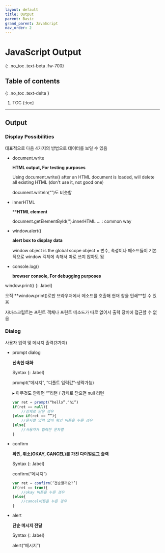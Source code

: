 ```yaml
---
layout: default
title: Output
parent: Basic
grand_parent: JavaScript
nav_order: 2
---
```


# JavaScript Output
{: .no_toc .text-beta .fw-700}

## Table of contents
{: .no_toc .text-delta }

1. TOC
{:toc}

---

## Output

### Display Possibilities

대표적으로 다음 4가지의 방법으로 데이터를 보일 수 있음

* document.write

    **HTML output, For testing purposes**

    Using document.write() after an HTML document is loaded, will delete all existing HTML (don't use it, not good one)
    
    document.writeIn(“”)도 비슷함
    
* innerHTML

    ****HTML element**

    document.getElementById('').innerHTML ... : common way

* window.alert()

    **alert box to display data**

    window object is the global scope object = 변수, 속성이나 메소드들이 기본적으로 window 객체에 속해서 따로 쓰지 않아도 됨

* console.log()

    **browser console, For debugging purposes**

window.print()
{: .label}
<div class="code-example" markdown="1">
오직 **window.print()로만 브라우저에서 메소드를 호출해 현재 창을 인쇄**할 수 있음

자바스크립트는 프린트 객체나 프린트 메소드가 따로 없어서 출력 장치에 접근할 수 없음
</div>

### Dialog 

사용자 입력 및 메시지 출력(3가지)

* prompt dialog
    
    **신속한 대화** 
    
    Syntax
    {: .label}
    <div class="code-example" markdown="1">
    prompt(“메시지”, “디폴트 입력값”-생략가능)
    </div>
    
    &#9656; 아무것도 안하면 “”리턴 / 강제로 닫으면 null 리턴
    
    ```js
    var ret = prompt(“hello”,“hi”)
    if(ret == null){
        //강제로 닫은 경우
    }else if(ret == “”){
        //문자열 입력 없이 확인 버튼을 누른 경우
    }else{
        //사용자가 입력한 문자열
    }
    ```
		
* confirm

    **확인, 취소(OKAY, CANCEL)를 가진 다이얼로그 출력**
    
    Syntax
    {: .label}
    <div class="code-example" markdown="1">
    confirm(“메시지”)
    </div>
    
    ```js
    var ret = confirm(‘전송할까요?’)
    if(ret == true){
        //okay 버튼을 누른 경우
    }else{
        //cancel버튼을 누른 경우
    }
    ```
    
* alert

    **단순 메시지 전달**
    
    Syntax
    {: .label}
    <div class="code-example" markdown="1">
    alert(“메시지”)
    </div>

